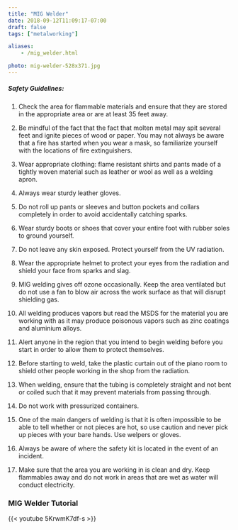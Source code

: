 ```yaml
---
title: "MIG Welder"
date: 2018-09-12T11:09:17-07:00
draft: false
tags: ["metalworking"]

aliases:
    - /mig_welder.html

photo: mig-welder-528x371.jpg
---
```


##### Safety Guidelines:
1. Check the area for flammable materials and ensure that they are stored in the    appropriate area or are at least 35 feet away.

2. Be mindful of the fact that the fact that molten metal may spit several feet     and ignite pieces of wood or paper. You may not always be aware that a fire has   started when you wear a mask, so familiarize yourself with the locations of       fire extinguishers.

3. Wear appropriate clothing: flame resistant shirts and pants made of a tightly    woven material such as leather or wool as well as a welding apron.

4. Always wear sturdy leather gloves. 

5. Do not roll up pants or sleeves and button pockets and collars completely in     order to avoid accidentally catching sparks. 

6. Wear sturdy boots or shoes that cover your entire foot with rubber soles to      ground yourself.

7. Do not leave any skin exposed. Protect yourself from the UV radiation.

8. Wear the appropriate helmet to protect your eyes from the radiation and shield   your face from sparks and slag.

9. MIG welding gives off ozone occasionally. Keep the area ventilated but do not    use a fan to blow air across the work surface as that will disrupt shielding      gas.

10. All welding produces vapors but read the MSDS for the material you are          working with as it may produce poisonous vapors such as zinc coatings and         aluminium alloys. 

11. Alert anyone in the region that you intend to begin welding before you start    in order to allow them to protect themselves. 

12. Before starting to weld, take the plastic curtain out of the piano room to      shield other people working in the shop from the radiation. 

13. When welding, ensure that the tubing is completely straight and not bent or     coiled such that it may prevent materials from passing through. 

14. Do not work with pressurized containers. 

15. One of the main dangers of welding is that it is often impossible to be able    to tell whether or not pieces are hot, so use caution and never pick up pieces    with your bare hands. Use welpers or gloves. 

16. Always be aware of where the safety kit is located in the event of an           incident. 

17. Make sure that the area you are working in is clean and dry. Keep flammables    away and do not work in areas that are wet as water will conduct electricity.

### MIG Welder Tutorial
{{< youtube 5KrwmK7df-s >}}